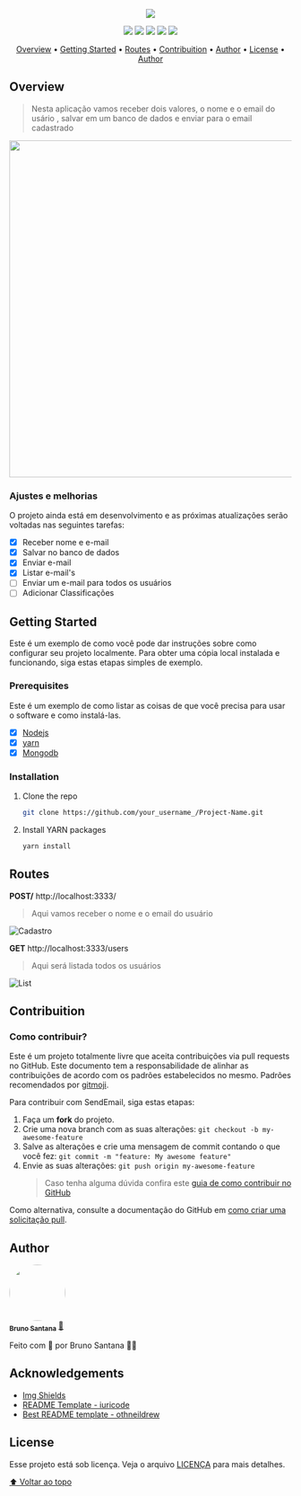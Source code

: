<p align="center">
   <img src="https://i.imgur.com/I8eDOVx.png">
</p>

<p align="center">
   <img src="https://img.shields.io/github/repo-size/BrunoSSantana/SendEmail?style=for-the-badge">
   <img src="https://img.shields.io/github/languages/count/BrunoSSantana/SendEmail?style=for-the-badge">
   <img src="https://img.shields.io/github/forks/BrunoSSantana/SendEmail?style=for-the-badge">
   <img src="https://img.shields.io/bitbucket/issues/BrunoSSantana/SendEmail?style=for-the-badge">
   <img src="https://img.shields.io/bitbucket/pr-raw/BrunoSSantana/SendEmail?style=for-the-badge">
</p>

<p align="center">
 <a href="#overview">Overview</a> •
 <a href="#getting-started">Getting Started</a> •
 <a href="#routes">Routes</a> •
 <a href="#contribuition">Contribuition</a> •
 <a href="#author">Author</a> • 
 <a href="#license">License</a> • 
 <a href="#author">Author</a>
</p>

## Overview

> Nesta aplicação vamos receber dois valores, o nome e o email do usário , salvar em um banco de dados e enviar para o email cadastrado

<p align="center">
<img width="600" src="https://media2.giphy.com/media/QAme2fEHm49vaW3pxM/giphy.gif">
</p>



### Ajustes e melhorias

O projeto ainda está em desenvolvimento e as próximas atualizações serão voltadas nas seguintes tarefas:

- [x] Receber nome e e-mail
- [x] Salvar no banco de dados
- [x] Enviar e-mail
- [x] Listar e-mail's
- [ ] Enviar  um e-mail para todos os usuários
- [ ] Adicionar Classificações

## Getting Started

Este é um exemplo de como você pode dar instruções sobre como configurar seu projeto localmente. Para obter uma cópia local instalada e funcionando, siga estas etapas simples de exemplo.

### Prerequisites

Este é um exemplo de como listar as coisas de que você precisa para usar o software e como instalá-las.
- [x] [Nodejs](https://nodejs.org/en/)
- [x] [yarn](https://yarnpkg.com/)
- [x] [Mongodb](https://www.mongodb.com/)

### Installation

1. Clone the repo
   ```sh
   git clone https://github.com/your_username_/Project-Name.git
   ```
2. Install YARN packages
   ```sh
   yarn install
   ```

## Routes

**POST/**
http://localhost:3333/
> Aqui vamos receber o nome e o email do usuário

![Cadastro](https://i.imgur.com/SRWqpMB.png)

**GET**
http://localhost:3333/users
> Aqui será listada todos os usuários

![List](https://i.imgur.com/UOvg5zq.png)

## Contribuition

### Como contribuir?
Este é um projeto totalmente livre que aceita contribuições via pull requests no GitHub. Este documento tem a responsabilidade de alinhar as contribuições de acordo com os padrões estabelecidos no mesmo. Padrões recomendados por [gitmoji](https://gitmoji.dev/).

Para contribuir com SendEmail, siga estas etapas:

1. Faça um **fork** do projeto.
2. Crie uma nova branch com as suas alterações: `git checkout -b my-awesome-feature`
3. Salve as alterações e crie uma mensagem de commit contando o que você fez: `git commit -m "feature: My awesome feature"`
4. Envie as suas alterações: `git push origin my-awesome-feature`
   > Caso tenha alguma dúvida confira este [guia de como contribuir no GitHub](https://github.com/firstcontributions/first-contributions)

Como alternativa, consulte a documentação do GitHub em [como criar uma solicitação pull](https://help.github.com/en/github/collaborating-with-issues-and-pull-requests/creating-a-pull-request).

## Author
<a href="https://github.com/BrunoSSantana/">
 <img style="border-radius: 50%;" src="https://avatars.githubusercontent.com/u/61945340?s=400&u=882004ebbccf5ae04e55fe4b27a5e704c3a95bab&v=4" width="100px;" alt=""/>
 <br />
 <sub><b>Bruno Santana</b></sub></a> <a href="https://github.com/BrunoSSantana/" title="Rocketseat">🚀</a>

Feito com :purple_heart: por Bruno Santana 👋🏽



## Acknowledgements

* [Img Shields](https://shields.io)
* [README Template - iuricode](https://github.com/iuricode/README-template/)
* [Best README template - othneildrew](https://github.com/othneildrew/Best-README-Template/)


## License

Esse projeto está sob licença. Veja o arquivo [LICENÇA](LICENSE.md) para mais detalhes.

[⬆ Voltar ao topo](#nome-do-projeto)<br>
